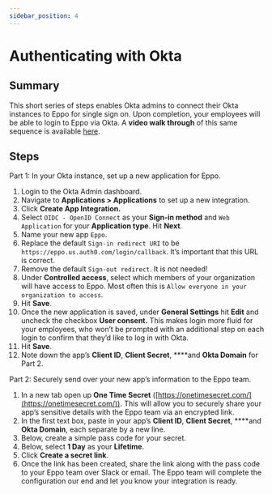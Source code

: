 ```yaml
---
sidebar_position: 4
---
```

# Authenticating with Okta

## Summary

This short series of steps enables Okta admins to connect their Okta instances to Eppo for single sign on. Upon completion, your employees will be able to login to Eppo via Okta. A **video walk through** of this same sequence is available [here](https://www.loom.com/share/2103c5f66b694e73937d0da3a6ecfcac).

## Steps

Part 1: In your Okta instance, set up a new application for Eppo.

1. Login to the Okta Admin dashboard.
2. Navigate to **Applications > Applications** to set up a new integration.
3. Click **Create App Integration.**
4. Select `OIDC - OpenID Connect` as your **Sign-in method** and `Web Application` for your **Application type**. Hit **Next**.
5. Name your new app `Eppo`.
6. Replace the default `Sign-in redirect URI` to be `https://eppo.us.auth0.com/login/callback`. It’s important that this URL is correct.
7. Remove the default `Sign-out redirect`. It is not needed!
8. Under **Controlled access**, select which members of your organization will have access to Eppo. Most often this is `Allow everyone in your organization to access`.
9. Hit **Save**.
10. Once the new application is saved, under **General Settings** hit **Edit** and uncheck the checkbox **User consent.** This makes login more fluid for your employees, who won’t be prompted with an additional step on each login to confirm that they’d like to log in with Okta.
11. Hit **Save**.
12. Note down the app’s **Client ID**, **Client Secret**, ****and **Okta Domain** for Part 2.

Part 2: Securely send over your new app’s information to the Eppo team.

1. In a new tab open up **One Time Secret** ([https://onetimesecret.com/](https://onetimesecret.com/)). This will allow you to securely share your app’s sensitive details with the Eppo team via an encrypted link.
2. In the first text box, paste in your app’s **Client ID**, **Client Secret**, ****and **Okta Domain**, each separate by a new line.
3. Below, create a simple pass code for your secret.
4. Below, select **1 Day** as your **Lifetime**.
5. Click **Create a secret link**.
6. Once the link has been created, share the link along with the pass code to your Eppo team over Slack or email. The Eppo team will complete the configuration our end and let you know your integration is ready.